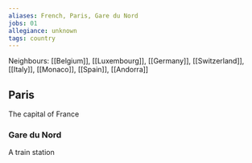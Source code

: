 ```yaml
---
aliases: French, Paris, Gare du Nord
jobs: 01
allegiance: unknown
tags: country
---
```


Neighbours: [[Belgium]], [[Luxembourg]], [[Germany]], [[Switzerland]], [[Italy]], [[Monaco]], [[Spain]], [[Andorra]]


## Paris
The capital of France

### Gare du Nord
A train station